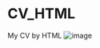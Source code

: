 # CV_HTML
My CV by HTML
![image](https://user-images.githubusercontent.com/122313622/211895469-2d2344a4-e3de-4cf9-8c8e-61c9547e4d90.png)

